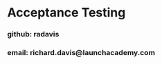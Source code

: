 <div class="vcenter">
  <h1>Acceptance Testing</h1>
  <h3>github: radavis</h3>
  <h3>email: richard.davis@launchacademy.com</h3>
</div>
